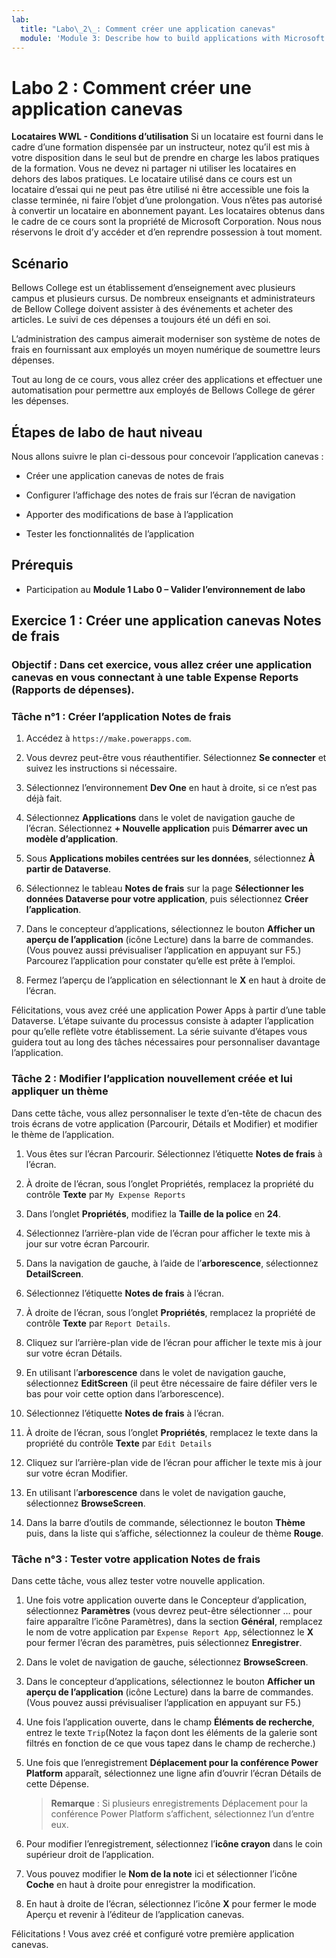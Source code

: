 ```yaml
---
lab:
  title: "Labo\_2\_: Comment créer une application canevas"
  module: 'Module 3: Describe how to build applications with Microsoft Power Apps'
---
```


# Labo 2 : Comment créer une application canevas

**Locataires WWL - Conditions d’utilisation** Si un locataire est fourni dans le cadre d’une formation dispensée par un instructeur, notez qu’il est mis à votre disposition dans le seul but de prendre en charge les labos pratiques de la formation. Vous ne devez ni partager ni utiliser les locataires en dehors des labos pratiques. Le locataire utilisé dans ce cours est un locataire d’essai qui ne peut pas être utilisé ni être accessible une fois la classe terminée, ni faire l’objet d’une prolongation. Vous n’êtes pas autorisé à convertir un locataire en abonnement payant. Les locataires obtenus dans le cadre de ce cours sont la propriété de Microsoft Corporation. Nous nous réservons le droit d’y accéder et d’en reprendre possession à tout moment. 

## Scénario

Bellows College est un établissement d’enseignement avec plusieurs campus et plusieurs cursus. De nombreux enseignants et administrateurs de Bellow College doivent assister à des événements et acheter des articles. Le suivi de ces dépenses a toujours été un défi en soi. 

L’administration des campus aimerait moderniser son système de notes de frais en fournissant aux employés un moyen numérique de soumettre leurs dépenses. 

Tout au long de ce cours, vous allez créer des applications et effectuer une automatisation pour permettre aux employés de Bellows College de gérer les dépenses. 


## Étapes de labo de haut niveau

Nous allons suivre le plan ci-dessous pour concevoir l’application canevas :

- Créer une application canevas de notes de frais 

- Configurer l’affichage des notes de frais sur l’écran de navigation

- Apporter des modifications de base à l’application

- Tester les fonctionnalités de l’application

## Prérequis

- Participation au **Module 1 Labo 0 – Valider l’environnement de labo**

## Exercice 1 : Créer une application canevas Notes de frais

### Objectif : Dans cet exercice, vous allez créer une application canevas en vous connectant à une table Expense Reports (Rapports de dépenses).

### Tâche n°1 : Créer l’application Notes de frais

1. Accédez à `https://make.powerapps.com`.

1. Vous devrez peut-être vous réauthentifier. Sélectionnez **Se connecter** et suivez les instructions si nécessaire.

1. Sélectionnez l’environnement **Dev One** en haut à droite, si ce n’est pas déjà fait.

1. Sélectionnez **Applications** dans le volet de navigation gauche de l’écran. Sélectionnez **+ Nouvelle application** puis **Démarrer avec un modèle d’application**.

1. Sous **Applications mobiles centrées sur les données**, sélectionnez **À partir de Dataverse**.

1. Sélectionnez le tableau **Notes de frais** sur la page **Sélectionner les données Dataverse pour votre application**, puis sélectionnez **Créer l’application**.

1. Dans le concepteur d’applications, sélectionnez le bouton **Afficher un aperçu de l’application** (icône Lecture) dans la barre de commandes. (Vous pouvez aussi prévisualiser l’application en appuyant sur F5.) Parcourez l’application pour constater qu’elle est prête à l’emploi.

1. Fermez l’aperçu de l’application en sélectionnant le **X** en haut à droite de l’écran.

Félicitations, vous avez créé une application Power Apps à partir d’une table Dataverse. L’étape suivante du processus consiste à adapter l’application pour qu’elle reflète votre établissement. La série suivante d’étapes vous guidera tout au long des tâches nécessaires pour personnaliser davantage l’application.

### Tâche 2 : Modifier l’application nouvellement créée et lui appliquer un thème

Dans cette tâche, vous allez personnaliser le texte d’en-tête de chacun des trois écrans de votre application (Parcourir, Détails et Modifier) et modifier le thème de l’application.

1. Vous êtes sur l’écran Parcourir. Sélectionnez l’étiquette **Notes de frais** à l’écran.

1. À droite de l’écran, sous l’onglet Propriétés, remplacez la propriété du contrôle **Texte** par `My Expense Reports`

1. Dans l’onglet **Propriétés**, modifiez la **Taille de la police** en **24**.

1. Sélectionnez l’arrière-plan vide de l’écran pour afficher le texte mis à jour sur votre écran Parcourir.

1. Dans la navigation de gauche, à l’aide de l’**arborescence**, sélectionnez **DetailScreen**.

1. Sélectionnez l’étiquette **Notes de frais** à l’écran.

1. À droite de l’écran, sous l’onglet **Propriétés**, remplacez la propriété de contrôle **Texte** par `Report Details`.

1. Cliquez sur l’arrière-plan vide de l’écran pour afficher le texte mis à jour sur votre écran Détails.

1. En utilisant l’**arborescence** dans le volet de navigation gauche, sélectionnez **EditScreen** (il peut être nécessaire de faire défiler vers le bas pour voir cette option dans l’arborescence).

1. Sélectionnez l’étiquette **Notes de frais** à l’écran.

1. À droite de l’écran, sous l’onglet **Propriétés**, remplacez le texte dans la propriété du contrôle **Texte** par `Edit Details`

1. Cliquez sur l’arrière-plan vide de l’écran pour afficher le texte mis à jour sur votre écran Modifier.

1. En utilisant l’**arborescence** dans le volet de navigation gauche, sélectionnez **BrowseScreen**.

1. Dans la barre d’outils de commande, sélectionnez le bouton **Thème** puis, dans la liste qui s’affiche, sélectionnez la couleur de thème **Rouge**.

### Tâche n°3 : Tester votre application Notes de frais

Dans cette tâche, vous allez tester votre nouvelle application.

1. Une fois votre application ouverte dans le Concepteur d’application, sélectionnez **Paramètres** (vous devrez peut-être sélectionner … pour faire apparaître l’icône Paramètres), dans la section **Général**, remplacez le nom de votre application par `Expense Report App`, sélectionnez le **X** pour fermer l’écran des paramètres, puis sélectionnez **Enregistrer**.

1. Dans le volet de navigation de gauche, sélectionnez **BrowseScreen**.

1. Dans le concepteur d’applications, sélectionnez le bouton **Afficher un aperçu de l’application** (icône Lecture) dans la barre de commandes. (Vous pouvez aussi prévisualiser l’application en appuyant sur F5.)

1. Une fois l’application ouverte, dans le champ **Éléments de recherche**, entrez le texte `Trip`(Notez la façon dont les éléments de la galerie sont filtrés en fonction de ce que vous tapez dans le champ de recherche.)

1. Une fois que l’enregistrement **Déplacement pour la conférence Power Platform** apparaît, sélectionnez une ligne afin d’ouvrir l’écran Détails de cette Dépense.
 
    >**Remarque** : Si plusieurs enregistrements Déplacement pour la conférence Power Platform s’affichent, sélectionnez l’un d’entre eux.

1. Pour modifier l’enregistrement, sélectionnez l’**icône crayon** dans le coin supérieur droit de l’application.

1. Vous pouvez modifier le **Nom de la note** ici et sélectionner l’icône **Coche** en haut à droite pour enregistrer la modification.

1. En haut à droite de l’écran, sélectionnez l’icône **X** pour fermer le mode Aperçu et revenir à l’éditeur de l’application canevas.

Félicitations ! Vous avez créé et configuré votre première application canevas.

 
